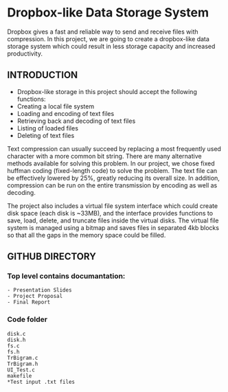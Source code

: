 # Dropbox-like Data Storage System

Dropbox gives a fast and reliable way to send and receive files with compression. In this project, we are going to create a dropbox-like data storage system which could result in less storage capacity and increased productivity.

## INTRODUCTION

- Dropbox-like storage in this project should accept the following functions:
- Creating a local file system
- Loading and encoding of text files
- Retrieving back and decoding of text files
- Listing of loaded files
- Deleting of text files

Text compression can usually succeed by replacing a most frequently used character with a more common bit string. There are many alternative methods available for solving this problem. In our project, we chose fixed huffman coding (fixed-length code) to solve the problem. The text file can be effectively lowered by 25%, greatly reducing its overall size. In addition, compression can be run on the entire transmission by encoding as well as decoding.

The project also includes a virtual file system interface which could create disk space (each disk is ~33MB), and the interface provides functions to save, load, delete, and truncate files inside the virtual disks. The virtual file system is managed using a bitmap and saves files in separated 4kb blocks so that all the gaps in the memory space could be filled.

## GITHUB DIRECTORY

### Top level contains documantation:

    - Presentation Slides
    - Project Proposal
    - Final Report

### Code folder

    disk.c
    disk.h
    fs.c
    fs.h
    TrBigram.c
    TrBigram.h
    UI_Test.c
    makefile
    *Test input .txt files
